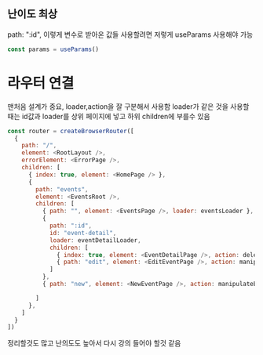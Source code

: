 ## 난이도 최상
path: ":id",
이렇게 변수로 받아온 값들 사용할려면 저렇게 useParams 사용해야 가능
```javascript
const params = useParams()
```


# 라우터 연결
맨처음 설계가 중요, loader,action을 잘 구분해서 사용함 
loader가 같은 것을 사용할때는 id값과 loader를 상위 페이지에 넣고 하위 children에 부를수 있음 
```javascript
const router = createBrowserRouter([
  {
    path: "/",
    element: <RootLayout />,
    errorElement: <ErrorPage />,
    children: [
      { index: true, element: <HomePage /> },
      {
        path: "events",
        element: <EventsRoot />,
        children: [
          { path: "", element: <EventsPage />, loader: eventsLoader },
          {
            path: ":id",
            id: "event-detail",
            loader: eventDetailLoader,
            children: [
              { index: true, element: <EventDetailPage />, action: deleteEventAction },
              { path: "edit", element: <EditEventPage />, action: manipulateEventAction },
            ]
          },
          { path: "new", element: <NewEventPage />, action: manipulateEventAction },

        ]
      },
    ]
  }
])

```
정리할것도 많고 난의도도 높아서 다시 강의 들어야 할것 같음